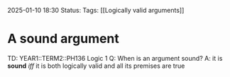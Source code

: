 2025-01-10 18:30
Status: 
Tags: [[Logically valid arguments]]
# A sound argument

TD: YEAR1::TERM2::PH136 Logic 1
Q: When is an argument sound?
A: it is __sound__ _iff_ it is both logically valid and all its premises are true
<!--ID: 1736534479135-->
